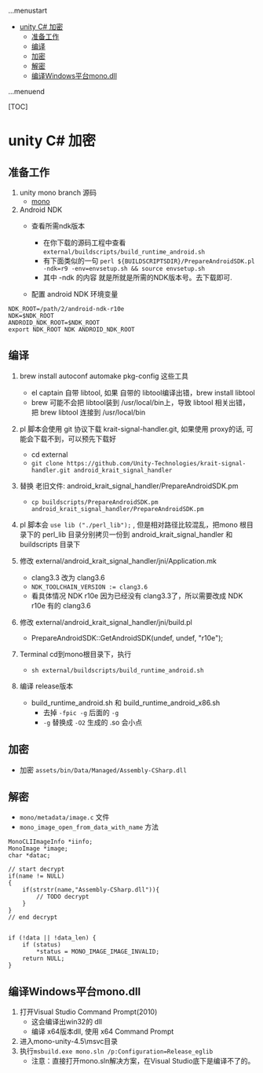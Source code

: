 ...menustart

 - [unity C# 加密](#59079838bd54368031bb73b3999b5964)
     - [准备工作](#88210852e6553d4dd59f3c922ba608d0)
     - [编译](#984612f0e7ba26ecc8da6bd7c8759d28)
     - [加密](#56563edf23b9d717dc63981b8836fc60)
     - [解密](#1872008289c5e25292fe34cb024b7d9e)
     - [编译Windows平台mono.dll](#a54996b33b6ee1054017744535d1612e)

...menuend


[TOC]

<h2 id="59079838bd54368031bb73b3999b5964"></h2>

# unity C# 加密

<h2 id="88210852e6553d4dd59f3c922ba608d0"></h2>

## 准备工作

 1. unity mono branch 源码
    - [mono](https://github.com/Unity-Technologies/mono/)
 2. Android NDK 
    - 查看所需ndk版本
        - 在你下载的源码工程中查看`external/buildscripts/build_runtime_android.sh`
        - 有下面类似的一句 `perl ${BUILDSCRIPTSDIR}/PrepareAndroidSDK.pl -ndk=r9 -env=envsetup.sh && source envsetup.sh` 
        - 其中 -ndk 的内容 就是所就是所需的NDK版本号。去下载即可. 

    - 配置 android NDK 环境变量
    
```
NDK_ROOT=/path/2/android-ndk-r10e
NDK=$NDK_ROOT 
ANDROID_NDK_ROOT=$NDK_ROOT 
export NDK_ROOT NDK ANDROID_NDK_ROOT 
```

<h2 id="984612f0e7ba26ecc8da6bd7c8759d28"></h2>

## 编译


1. brew install autoconf automake pkg-config 这些工具
    - el captain 自带 libtool, 如果 自带的 libtool编译出错，brew install libtool 
    - brew 可能不会把 libtool装到 /usr/local/bin上，导致 libtool 相关出错，把 brew libtool 连接到 /usr/local/bin

2. pl 脚本会使用 git 协议下载 krait-signal-handler.git, 如果使用 proxy的话, 可能会下载不到，可以预先下载好
    - cd external
    - `git clone https://github.com/Unity-Technologies/krait-signal-handler.git android_krait_signal_handler`
3. 替换 老旧文件:  android_krait_signal_handler/PrepareAndroidSDK.pm
    - `cp buildscripts/PrepareAndroidSDK.pm android_krait_signal_handler/PrepareAndroidSDK.pm` 

4. pl 脚本会 `use lib ("./perl_lib");` , 但是相对路径比较混乱，把mono 根目录下的 perl_lib 目录分别拷贝一份到  android_krait_signal_handler 和 buildscripts 目录下
5. 修改 external/android_krait_signal_handler/jni/Application.mk
    - clang3.3 改为 clang3.6 
    - `NDK_TOOLCHAIN_VERSION := clang3.6`
    - 看具体情况 NDK r10e 因为已经没有 clang3.3了，所以需要改成 NDK r10e 有的 clang3.6

6. 修改 external/android_krait_signal_handler/jni/build.pl
    - PrepareAndroidSDK::GetAndroidSDK(undef, undef, "r10e"); 

7. Terminal cd到mono根目录下，执行
    - `sh external/buildscripts/build_runtime_android.sh` 
8. 编译 release版本
    - build_runtime_android.sh 和 build_runtime_android_x86.sh
        - 去掉 `-fpic -g` 后面的 `-g`
        - `-g` 替换成 `-O2` 生成的 .so 会小点


<h2 id="56563edf23b9d717dc63981b8836fc60"></h2>

## 加密

 - 加密 `assets/bin/Data/Managed/Assembly-CSharp.dll`

<h2 id="1872008289c5e25292fe34cb024b7d9e"></h2>

## 解密

 - `mono/metadata/image.c`  文件
 - `mono_image_open_from_data_with_name` 方法

```
MonoCLIImageInfo *iinfo;
MonoImage *image;
char *datac;

// start decrypt
if(name != NULL)
{
	if(strstr(name,"Assembly-CSharp.dll")){
		// TODO decrypt
	}
}
// end decrypt


if (!data || !data_len) {
	if (status)
		*status = MONO_IMAGE_IMAGE_INVALID;
	return NULL;
}
```
   

<h2 id="a54996b33b6ee1054017744535d1612e"></h2>

## 编译Windows平台mono.dll

 1. 打开Visual Studio Command Prompt(2010)
    - 这会编译出win32的 dll
    - 编译 x64版本dll, 使用 x64 Command Prompt 
 2. 进入mono-unity-4.5\msvc目录
 3. 执行`msbuild.exe mono.sln /p:Configuration=Release_eglib`
    - 注意：直接打开mono.sln解决方案，在Visual Studio底下是编译不了的。

